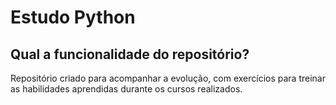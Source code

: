 # Estudo Python
## Qual a funcionalidade do repositório?
Repositório criado para acompanhar a evolução, com exercícios para treinar as habilidades aprendidas durante os cursos realizados.
